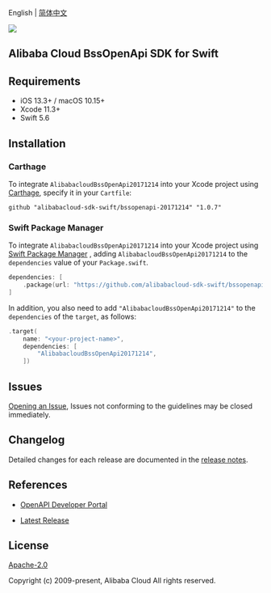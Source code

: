 English | [简体中文](README-CN.md)

![](https://aliyunsdk-pages.alicdn.com/icons/AlibabaCloud.svg)

## Alibaba Cloud BssOpenApi SDK for Swift

## Requirements

- iOS 13.3+ / macOS 10.15+
- Xcode 11.3+
- Swift 5.6

## Installation

### Carthage

To integrate `AlibabacloudBssOpenApi20171214` into your Xcode project using [Carthage](https://github.com/Carthage/Carthage), specify it in your `Cartfile`:

```ogdl
github "alibabacloud-sdk-swift/bssopenapi-20171214" "1.0.7"
```

### Swift Package Manager

To integrate `AlibabacloudBssOpenApi20171214` into your Xcode project using [Swift Package Manager](https://swift.org/package-manager/) , adding `AlibabacloudBssOpenApi20171214` to the `dependencies` value of your `Package.swift`.

```swift
dependencies: [
    .package(url: "https://github.com/alibabacloud-sdk-swift/bssopenapi-20171214.git", from: "1.0.7")
]
```

In addition, you also need to add `"AlibabacloudBssOpenApi20171214"` to the `dependencies` of the `target`, as follows:

```swift
.target(
    name: "<your-project-name>",
    dependencies: [
        "AlibabacloudBssOpenApi20171214",
    ])
```

## Issues

[Opening an Issue](https://github.com/alibabacloud-sdk-swift/bssopenapi-20171214/issues/new), Issues not conforming to the guidelines may be closed immediately.

## Changelog

Detailed changes for each release are documented in the [release notes](./ChangeLog.txt).

## References

* [OpenAPI Developer Portal](https://next.api.alibabacloud.com/home)
- [Latest Release](https://github.com/alibabacloud-sdk-swift/bssopenapi-20171214)

## License

[Apache-2.0](http://www.apache.org/licenses/LICENSE-2.0)

Copyright (c) 2009-present, Alibaba Cloud All rights reserved.
